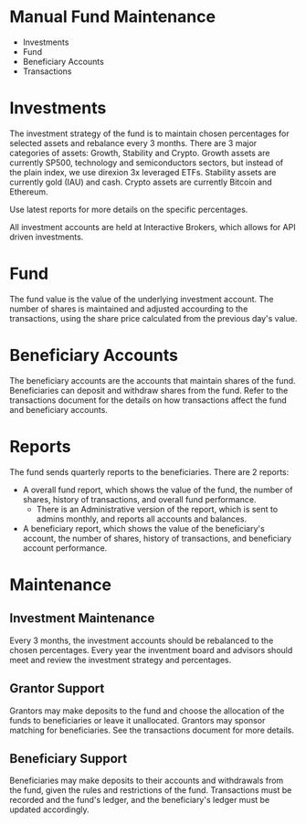 # Manual Fund Maintenance

* Investments
* Fund
* Beneficiary Accounts
* Transactions

# Investments

The investment strategy of the fund is to maintain chosen percentages for selected assets and rebalance every 3 months.
There are 3 major categories of assets: Growth, Stability and Crypto.
Growth assets are currently SP500, technology and semiconductors sectors, but instead of the plain index, we use direxion 3x leveraged ETFs.
Stability assets are currently gold (IAU) and cash.
Crypto assets are currently Bitcoin and Ethereum.

Use latest reports for more details on the specific percentages.

All investment accounts are held at Interactive Brokers, which allows for API driven investments.

# Fund

The fund value is the value of the underlying investment account. The number of shares is maintained and adjusted accourding to the transactions, using the share price calculated from the previous day's value.

# Beneficiary Accounts

The beneficiary accounts are the accounts that maintain shares of the fund.
Beneficiaries can deposit and withdraw shares from the fund.
Refer to the transactions document for the details on how transactions affect the fund and beneficiary accounts.

# Reports

The fund sends quarterly reports to the beneficiaries.
There are 2 reports:
* A overall fund report, which shows the value of the fund, the number of shares, history of transactions, and overall fund performance.
  * There is an Administrative version of the report, which is sent to admins monthly, and reports all accounts and balances.
* A beneficiary report, which shows the value of the beneficiary's account, the number of shares, history of transactions, and beneficiary account performance.

# Maintenance

## Investment Maintenance

Every 3 months, the investment accounts should be rebalanced to the chosen percentages.
Every year the inventment board and advisors should meet and review the investment strategy and percentages.

## Grantor Support

Grantors may make deposits to the fund and choose the allocation of the funds to beneficiaries or leave it unallocated.
Grantors may sponsor matching for beneficiaries. See the transactions document for more details.

## Beneficiary Support

Beneficiaries may make deposits to their accounts and withdrawals from the fund, given the rules and restrictions of the fund.
Transactions must be recorded and the fund's ledger, and the beneficiary's ledger must be updated accordingly.

